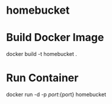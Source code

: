 # homebucket

# Build Docker Image
docker build -t homebucket .

# Run Container
docker run -d -p ${port}:${port} homebucket
